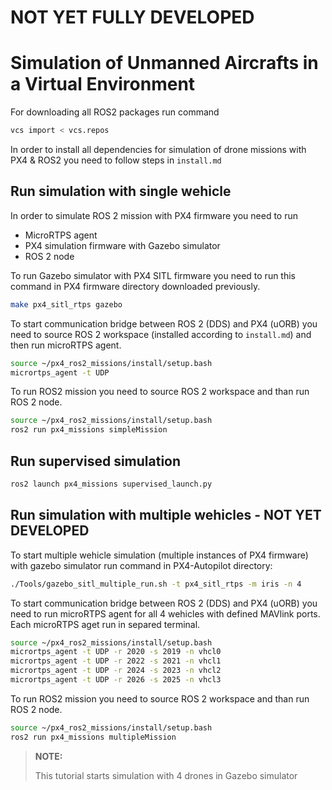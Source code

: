 # NOT YET FULLY DEVELOPED
# Simulation of Unmanned Aircrafts in a Virtual Environment

For downloading all ROS2 packages run command

```bash
vcs import < vcs.repos
```

In order to install all dependencies for simulation of drone missions with PX4 & ROS2 you need to follow steps in `install.md`

## Run simulation with single wehicle

In order to simulate ROS 2 mission with PX4 firmware you need to run

  * MicroRTPS agent 
  * PX4 simulation firmware with Gazebo simulator
  * ROS 2 node

To run Gazebo simulator with PX4 SITL firmware you need to run this command in PX4 firmware directory downloaded previously.
```bash
make px4_sitl_rtps gazebo
```

To start communication bridge between ROS 2 (DDS) and PX4 (uORB) you need to source ROS 2 workspace (installed according to `install.md`) and then run microRTPS agent.
```bash
source ~/px4_ros2_missions/install/setup.bash
micrortps_agent -t UDP
```

To run ROS2 mission you need to source ROS 2 workspace and than run ROS 2 node.
```bash
source ~/px4_ros2_missions/install/setup.bash
ros2 run px4_missions simpleMission
```
## Run supervised simulation

```bash
ros2 launch px4_missions supervised_launch.py
```

## Run simulation with multiple wehicles - NOT YET DEVELOPED

To start multiple wehicle simulation (multiple instances of PX4 firmware) with gazebo simulator run command in PX4-Autopilot directory:
```bash
./Tools/gazebo_sitl_multiple_run.sh -t px4_sitl_rtps -m iris -n 4
```

To start communication bridge between ROS 2 (DDS) and PX4 (uORB) you need to run microRTPS agent for all 4 wehicles with defined MAVlink ports. Each microRTPS aget run in separed terminal.
```bash
source ~/px4_ros2_missions/install/setup.bash
micrortps_agent -t UDP -r 2020 -s 2019 -n vhcl0
micrortps_agent -t UDP -r 2022 -s 2021 -n vhcl1
micrortps_agent -t UDP -r 2024 -s 2023 -n vhcl2
micrortps_agent -t UDP -r 2026 -s 2025 -n vhcl3
```

To run ROS2 mission you need to source ROS 2 workspace and than run ROS 2 node.
```bash
source ~/px4_ros2_missions/install/setup.bash
ros2 run px4_missions multipleMission
```

> **NOTE:**
>
> This tutorial starts simulation with 4 drones in Gazebo simulator
> 